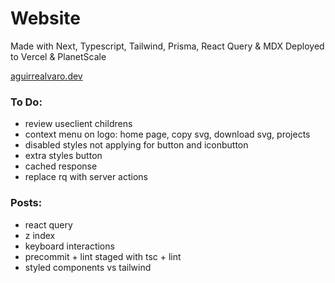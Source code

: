 # Website

Made with Next, Typescript, Tailwind, Prisma, React Query & MDX
Deployed to Vercel & PlanetScale

[aguirrealvaro.dev](https://aguirrealvaro.dev)

### To Do:

- review useclient childrens
- context menu on logo: home page, copy svg, download svg, projects
- disabled styles not applying for button and iconbutton
- extra styles button
- cached response
- replace rq with server actions

### Posts:

- react query
- z index
- keyboard interactions
- precommit + lint staged with tsc + lint
- styled components vs tailwind
